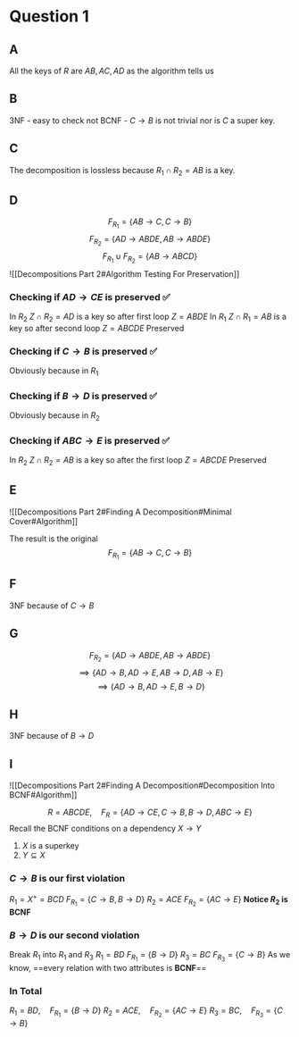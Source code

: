 # Question 1
## A
All the keys of $R$ are
$AB,AC,AD$ as the algorithm tells us
## B
3NF - easy to check
not BCNF - $C\to B$ is not trivial nor is $C$ a super key.
## C
The decomposition is lossless because $R_{1}\cap R_{2}=AB$ is a key.
## D
$$
F_{R_{1}}=\{ AB\to C, C\to B \}
$$
$$
F_{R_{2}}= \{ AD\to ABDE, AB\to ABDE \}
$$
$$
F_{R_{1}}\cup F_{R_{2}}=\{ AB\to ABCD \}
$$
![[Decompositions Part 2#Algorithm Testing For Preservation]]
### Checking if $AD\to CE$ is preserved ✅
In $R_{2}$ $Z\cap R_{2}=AD$ is a key so after first loop $Z=ABDE$
In $R_{1}$ $Z\cap R_{1}=AB$ is a key so after second loop $Z=ABCDE$
Preserved
### Checking if $C\to B$ is preserved ✅
Obviously because in $R_{1}$
### Checking if $B\to D$ is preserved ✅
Obviously because in $R_{2}$
### Checking if $ABC\to E$ is preserved ✅
In $R_{2}$ $Z\cap R_{2}=AB$ is a key so after the first loop $Z=ABCDE$
Preserved
## E
![[Decompositions Part 2#Finding A Decomposition#Minimal Cover#Algorithm]]

The result is the original
$$
F_{R_{1}}=\{ AB\to C, C\to B \}
$$
## F
3NF because of $C\to B$
## G
$$
F_{R_{2}}= \{ AD\to ABDE, AB\to ABDE \}
$$
$$
\implies\{ AD\to B,AD\to E,AB\to D, AB\to E \}
$$
$$
\implies\{ AD\to B,AD\to E,B\to D \}
$$
## H
3NF because of $B\to D$
## I
![[Decompositions Part 2#Finding A Decomposition#Decomposition Into BCNF#Algorithm]]

$$
R=ABCDE,\quad F_{R}=\{ AD\to CE, C\to B, B\to D, ABC\to E \}
$$
Recall the BCNF conditions on a dependency $X\to Y$
1. $X$ is a superkey
2. $Y\subseteq X$
### $C\to B$ is our first violation
$R_{1}=X^+=BCD$
$F_{R_{1}} = \{ C\to B, B\to D \}$
$R_{2}=ACE$
$F_{R_{2}} = \{ AC\to E \}$
**Notice $R_{2}$ is BCNF**
### $B\to D$ is our second violation
Break $R_{1}$ into $R_{1}$ and $R_{3}$
$R_{1}=BD$
$F_{R_{1}}=\{ B\to D \}$
$R_{3}=BC$
$F_{R_{3}}= \{ C\to B \}$
As we know, ==every relation with two attributes is **BCNF**==
### In Total
$R_{1}=BD,\quad F_{R_{1}}=\{ B\to D \}$
$R_{2}=ACE,\quad F_{R_{2}}=\{ AC\to E \}$
$R_{3}=BC,\quad F_{R_{3}}=\{ C\to B \}$
